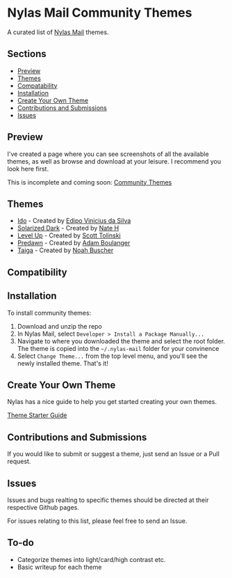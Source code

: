 # Nylas Mail Community Themes
A curated list of [Nylas Mail](https://github.com/nylas/nylas-mail) themes.

## Sections
* [Preview](https://github.com/Sgouws/nylas-mail-community-themes#contents)
* [Themes](https://github.com/Sgouws/nylas-mail-community-themes#preview)
* [Compatability](https://github.com/Sgouws/nylas-mail-community-themes#compatibility)
* [Installation](https://github.com/Sgouws/nylas-mail-community-themes#installation)
* [Create Your Own Theme](https://github.com/Sgouws/nylas-mail-community-themes#create-your-own-theme)
* [Contributions and Submissions](https://github.com/Sgouws/nylas-mail-community-themes#contributions-and-submissions)
* [Issues](https://github.com/Sgouws/nylas-mail-community-themes#issues)


## Preview
I've created a page where you can see screenshots of all the available themes, as well as browse and download at your leisure. I recommend you look here first.

This is incomplete and coming soon:
[Community Themes](https://sgouws.github.io/nylas-mail-community-themes/)

## Themes
* [Ido](https://github.com/edipox/n1-ido) - Created by [Edipo Vinicius da Silva](https://github.com/edipox)
* [Solarized Dark](https://github.com/NSHenry/N1-Solarized-Dark) - Created by [Nate H](https://github.com/NSHenry)
* [Level Up](https://github.com/stolinski/level-up-nylas-n1-theme) - Created by [Scott Tolinski](https://github.com/stolinski)
* [Predawn](https://github.com/adambmedia/N1-Predawn) - Created by [Adam Boulanger](https://github.com/adambmedia)
* [Taiga](https://github.com/noahbuscher/N1-Taiga) - Created by [Noah Buscher](https://github.com/noahbuscher)


## Compatibility

## Installation

To install community themes:


1. Download and unzip the repo
2. In Nylas Mail, select `Developer > Install a Package Manually... `
3. Navigate to where you downloaded the theme and select the root folder. The theme is copied into the `~/.nylas-mail` folder for your convinence
5. Select `Change Theme...` from the top level menu, and you'll see the newly installed theme. That's it!

## Create Your Own Theme
Nylas has a nice guide to help you get started creating your own themes.

[Theme Starter Guide](https://github.com/nylas/nylas-mail-theme-starter)

## Contributions and Submissions
If you would like to submit or suggest a theme, just send an Issue or a Pull request.

## Issues
Issues and bugs realting to specific themes should be directed at their respective Github pages.

For issues relating to this list, please feel free to send an Issue.

## To-do
* Categorize themes into light/card/high contrast etc.
* Basic writeup for each theme